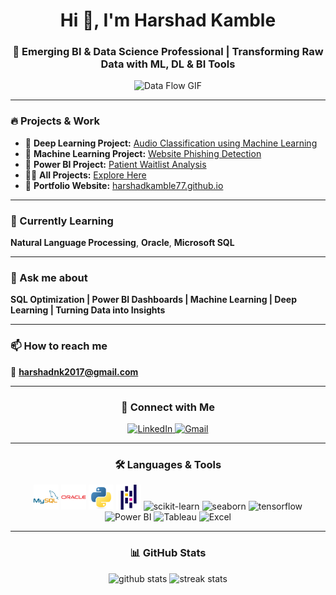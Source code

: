 <h1 align="center">Hi 👋, I'm Harshad Kamble</h1>
<h3 align="center">🚀 Emerging BI & Data Science Professional | Transforming Raw Data with ML, DL & BI Tools</h3>

<p align="center">
  <img src="https://media.giphy.com/media/v1.Y2lkPTc5MGI3NjExc2Z5NXE1ZTBtdXl1dGtubHV6dm84azU4OTQyZDhja29kZXI5OXQwYyZlcD12MV9naWZzX3NlYXJjaCZjdD1n/L8K62iTDkzGX6/giphy.gif" width="600" alt="Data Flow GIF"/>
</p>


---

### 🔥 Projects & Work
- 🔭 **Deep Learning Project:** [Audio Classification using Machine Learning]([https://github.com/HarshadKamble77/My-Projects/tree/main/Audio%20Classification](https://github.com/HarshadKamble77/My-Projects/tree/main/Audio%20Classification%20using%20Machine%20Learning))  
- 👯 **Machine Learning Project:** [Website Phishing Detection]([https://github.com/HarshadKamble77/My-Projects/blob/main/Website%20Phishing%20Detection](https://github.com/HarshadKamble77/My-Projects/tree/main/Website-Phishing-Detection))  
- 🤝 **Power BI Project:** [Patient Waitlist Analysis](https://github.com/HarshadKamble77/My-Projects/tree/main/Dashboard/Healthcare%20analysis%20-%20Patient%20Waitlist%20Dashboard)  
- 👨‍💻 **All Projects:** [Explore Here](https://github.com/HarshadKamble77/My-Projects)  
- 📝 **Portfolio Website:** [harshadkamble77.github.io](https://harshadkamble77.github.io/Harshad_Kamble.github.io/)

---

### 🌱 Currently Learning
**Natural Language Processing**, **Oracle**, **Microsoft SQL**

---

### 💬 Ask me about
**SQL Optimization | Power BI Dashboards | Machine Learning | Deep Learning | Turning Data into Insights**

---

### 📫 How to reach me  
📧 **harshadnk2017@gmail.com**  

---

<h3 align="center">🤝 Connect with Me</h3>
<p align="center">
<a href="https://www.linkedin.com/in/harshad-kamble-0645a5260" target="blank">
<img src="https://img.shields.io/badge/LinkedIn-0A66C2?style=for-the-badge&logo=linkedin&logoColor=white" alt="LinkedIn"/>
</a>
<a href="mailto:harshadnk2017@gmail.com" target="blank">
<img src="https://img.shields.io/badge/Email-D14836?style=for-the-badge&logo=gmail&logoColor=white" alt="Gmail"/>
</a>
</p>

---

<h3 align="center">🛠️ Languages & Tools</h3>
<p align="center">
<img src="https://raw.githubusercontent.com/devicons/devicon/master/icons/mysql/mysql-original-wordmark.svg" alt="mysql" width="40" height="40"/> 
<img src="https://raw.githubusercontent.com/devicons/devicon/master/icons/oracle/oracle-original.svg" alt="oracle" width="40" height="40"/> 
<img src="https://raw.githubusercontent.com/devicons/devicon/master/icons/python/python-original.svg" alt="python" width="40" height="40"/> 
<img src="https://raw.githubusercontent.com/devicons/devicon/2ae2a900d2f041da66e950e4d48052658d850630/icons/pandas/pandas-original.svg" alt="pandas" width="40" height="40"/> 
<img src="https://upload.wikimedia.org/wikipedia/commons/0/05/Scikit_learn_logo_small.svg" alt="scikit-learn" width="40" height="40"/> 
<img src="https://seaborn.pydata.org/_images/logo-mark-lightbg.svg" alt="seaborn" width="40" height="40"/> 
<img src="https://www.vectorlogo.zone/logos/tensorflow/tensorflow-icon.svg" alt="tensorflow" width="40" height="40"/>
<img src="https://img.icons8.com/color/48/power-bi.png" alt="Power BI" width="40" height="40"/>
<img src="https://cdn.worldvectorlogo.com/logos/tableau-software.svg" alt="Tableau" width="40" height="40"/>
<img src="https://img.icons8.com/color/48/microsoft-excel-2019--v1.png" alt="Excel" width="40" height="40"/>
</p>

---

<h3 align="center">📊 GitHub Stats</h3>
<p align="center">
<img src="https://github-readme-stats.vercel.app/api?username=HarshadKamble77&show_icons=true&theme=tokyonight" alt="github stats"/>
<img src="https://github-readme-streak-stats.herokuapp.com/?user=HarshadKamble77&theme=tokyonight" alt="streak stats"/>
</p>
